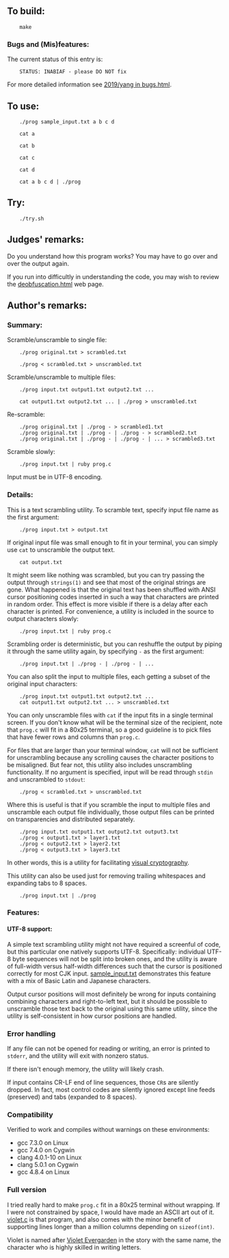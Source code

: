 ## To build:

``` <!---sh-->
    make
```


### Bugs and (Mis)features:

The current status of this entry is:

```
    STATUS: INABIAF - please DO NOT fix
```

For more detailed information see [2019/yang in bugs.html](../../bugs.html#2019_yang).


## To use:

``` <!---sh-->
    ./prog sample_input.txt a b c d

    cat a

    cat b

    cat c

    cat d

    cat a b c d | ./prog
```


## Try:

``` <!---sh-->
    ./try.sh
```


## Judges' remarks:

Do you understand how this program works?  You may have to go over and over the
output again.

If you run into difficultly in understanding the code, you may wish
to review the [deobfuscation.html](deobfuscation.html) web page.


## Author's remarks:

### Summary:

Scramble/unscramble to single file:

``` <!---sh-->
    ./prog original.txt > scrambled.txt

    ./prog < scrambled.txt > unscrambled.txt
```

Scramble/unscramble to multiple files:

``` <!---sh-->
    ./prog input.txt output1.txt output2.txt ...

    cat output1.txt output2.txt ... | ./prog > unscrambled.txt
```

Re-scramble:

``` <!---sh-->
    ./prog original.txt | ./prog - > scrambled1.txt
    ./prog original.txt | ./prog - | ./prog - > scrambled2.txt
    ./prog original.txt | ./prog - | ./prog - | ... > scrambled3.txt
```

Scramble slowly:

``` <!---sh-->
    ./prog input.txt | ruby prog.c
```

Input must be in UTF-8 encoding.

### Details:

This is a text scrambling utility.  To scramble text, specify input file name as
the first argument:

``` <!---sh-->
    ./prog input.txt > output.txt
```

If original input file was small enough to fit in your terminal, you
can simply use `cat` to unscramble the output text.

``` <!---sh-->
    cat output.txt
```

It might seem like nothing was scrambled, but you can try passing the output
through `strings(1)` and see that most of the original strings are gone.  What
happened is that the original text has been shuffled with ANSI cursor
positioning codes inserted in such a way that characters are printed in random
order.  This effect is more visible if there is a delay after each character is
printed.  For convenience, a utility is included in the source to output
characters slowly:

``` <!---sh-->
    ./prog input.txt | ruby prog.c
```

Scrambling order is deterministic, but you can reshuffle the output by
piping it through the same utility again, by specifying `-` as the
first argument:

``` <!---sh-->
    ./prog input.txt | ./prog - | ./prog - | ...
```

You can also split the input to multiple files, each getting a subset
of the original input characters:

``` <!---sh-->
    ./prog input.txt output1.txt output2.txt ...
    cat output1.txt output2.txt ... > unscrambled.txt
```

You can only unscramble files with `cat` if the input fits in a single
terminal screen.  If you don't know what will be the terminal size of
the recipient, note that `prog.c` will fit in a 80x25 terminal, so a
good guideline is to pick files that have fewer rows and columns than
`prog.c`.

For files that are larger than your terminal window, `cat` will not be
sufficient for unscrambling because any scrolling causes the character
positions to be misaligned.  But fear not, this utility also includes
unscrambling functionality.  If no argument is specified, input will
be read through `stdin` and unscrambled to `stdout`:

``` <!---sh-->
    ./prog < scrambled.txt > unscrambled.txt
```

Where this is useful is that if you scramble the input to multiple
files and unscramble each output file individually, those output
files can be printed on transparencies and distributed separately.

``` <!---sh-->
    ./prog input.txt output1.txt output2.txt output3.txt
    ./prog < output1.txt > layer1.txt
    ./prog < output2.txt > layer2.txt
    ./prog < output3.txt > layer3.txt
```

In other words, this is a utility for facilitating
[visual cryptography](https://en.wikipedia.org/wiki/Visual_cryptography).

This utility can also be used just for removing trailing whitespaces
and expanding tabs to 8 spaces.

``` <!---sh-->
    ./prog input.txt | ./prog
```

### Features:

#### UTF-8 support:

A simple text scrambling utility might not have required a screenful
of code, but this particular one natively supports UTF-8.
Specifically: individual UTF-8 byte sequences will not be split into
broken ones, and the utility is aware of full-width versus half-width
differences such that the cursor is positioned correctly for most CJK
input.  [sample_input.txt](sample_input.txt) demonstrates this feature with a mix of
Basic Latin and Japanese characters.

Output cursor positions will most definitely be wrong for inputs
containing combining characters and right-to-left text, but it should
be possible to unscramble those text back to the original using this
same utility, since the utility is self-consistent in how cursor
positions are handled.


### Error handling

If any file can not be opened for reading or writing, an error is
printed to `stderr`, and the utility will exit with nonzero status.

If there isn't enough memory, the utility will likely crash.

If input contains CR-LF end of line sequences, those `CR`s are silently
dropped.  In fact, most control codes are silently ignored except line
feeds (preserved) and tabs (expanded to 8 spaces).


### Compatibility

Verified to work and compiles without warnings on these environments:

   * gcc 7.3.0 on Linux
   * gcc 7.4.0 on Cygwin
   * clang 4.0.1-10 on Linux
   * clang 5.0.1 on Cygwin
   * gcc 4.8.4 on Linux


### Full version

I tried really hard to make `prog.c` fit in a 80x25 terminal without wrapping.
If I were not constrained by space, I would have made an ASCII art out of it.
[violet.c](%%REPO_URL%%/2019/yang/violet.c) is that program, and also comes with the minor benefit of
supporting lines longer than a million columns depending on `sizeof(int)`.

Violet is named after [Violet
Evergarden](https://en.wikipedia.org/wiki/Violet_Evergarden) in the story with
the same name, the character who is highly skilled in writing letters.

<!--

    Copyright © 1984-2024 by Landon Curt Noll. All Rights Reserved.

    You are free to share and adapt this file under the terms of this license:

        Creative Commons Attribution-ShareAlike 4.0 International (CC BY-SA 4.0)

    For more information, see:

        https://creativecommons.org/licenses/by-sa/4.0/

-->
